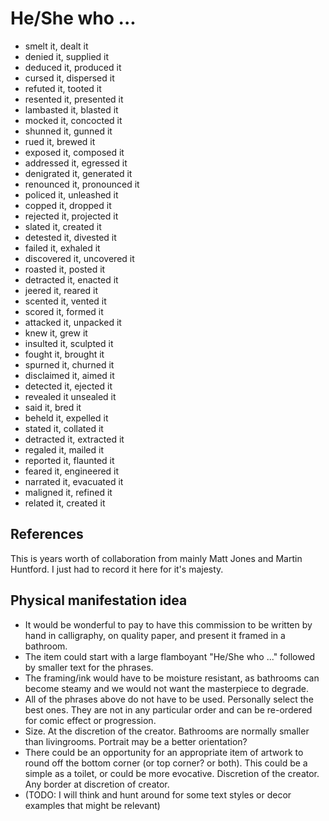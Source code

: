 He/She who ...
==========

* smelt it, dealt it
* denied it, supplied it
* deduced it, produced it
* cursed it, dispersed it
* refuted it, tooted it
* resented it, presented it
* lambasted it, blasted it
* mocked it, concocted it
* shunned it, gunned it
* rued it, brewed it
* exposed it, composed it
* addressed it, egressed it
* denigrated it, generated it
* renounced it, pronounced it
* policed it, unleashed it
* copped it, dropped it
* rejected it, projected it
* slated it, created it
* detested it, divested it
* failed it, exhaled it
* discovered it, uncovered it
* roasted it, posted it
* detracted it, enacted it
* jeered it, reared it
* scented it, vented it
* scored it, formed it
* attacked it, unpacked it
* knew it, grew it
* insulted it, sculpted it
* fought it, brought it
* spurned it, churned it
* disclaimed it, aimed it
* detected it, ejected it
* revealed it unsealed it
* said it, bred it
* beheld it, expelled it
* stated it, collated it
* detracted it, extracted it
* regaled it, mailed it
* reported it, flaunted it
* feared it, engineered it
* narrated it, evacuated it
* maligned it, refined it
* related it, created it


References
----------

This is years worth of collaboration from mainly Matt Jones and Martin Huntford.
I just had to record it here for it's majesty.


Physical manifestation idea
---------------------------

* It would be wonderful to pay to have this commission to be written by hand in calligraphy, on quality paper, and present it framed in a bathroom.
* The item could start with a large flamboyant "He/She who ..." followed by smaller text for the phrases.
* The framing/ink would have to be moisture resistant, as bathrooms can become steamy and we would not want the masterpiece to degrade.
* All of the phrases above do not have to be used. Personally select the best ones. They are not in any particular order and can be re-ordered for comic effect or progression.
* Size. At the discretion of the creator. Bathrooms are normally smaller than livingrooms. Portrait may be a better orientation?
* There could be an opportunity for an appropriate item of artwork to round off the bottom corner (or top corner? or both). This could be a simple as a toilet, or could be more evocative. Discretion of the creator. Any border at discretion of creator.
* (TODO: I will think and hunt around for some text styles or decor examples that might be relevant)